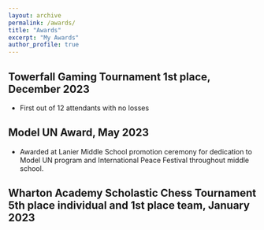 ```yaml
---
layout: archive
permalink: /awards/
title: "Awards"
excerpt: "My Awards"
author_profile: true 
---
```


## Towerfall Gaming Tournament 1st place, December 2023 
- First out of 12 attendants with no losses 

## Model UN Award, May 2023
- Awarded at Lanier Middle School promotion ceremony for dedication to Model UN program and International Peace Festival throughout middle school.

## Wharton Academy Scholastic Chess Tournament 5th place individual and 1st place team, January 2023
